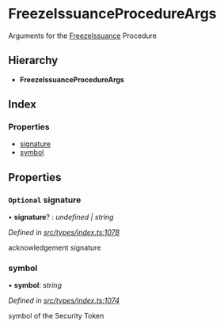 # FreezeIssuanceProcedureArgs

Arguments for the [FreezeIssuance](../enums/_types_index_.proceduretype.md#freezeissuance) Procedure

## Hierarchy

* **FreezeIssuanceProcedureArgs**

## Index

### Properties

* [signature](_types_index_.freezeissuanceprocedureargs.md#optional-signature)
* [symbol](_types_index_.freezeissuanceprocedureargs.md#symbol)

## Properties

### `Optional` signature

• **signature**? : _undefined \| string_

_Defined in_ [_src/types/index.ts:1078_](https://github.com/PolymathNetwork/polymath-sdk/blob/e8bbc1e/src/types/index.ts#L1078)

acknowledgement signature

### symbol

• **symbol**: _string_

_Defined in_ [_src/types/index.ts:1074_](https://github.com/PolymathNetwork/polymath-sdk/blob/e8bbc1e/src/types/index.ts#L1074)

symbol of the Security Token

